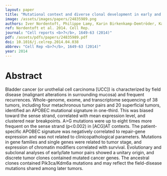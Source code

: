 ```yaml
---
layout: paper
title: "Mutational context and diverse clonal development in early and late bladder cancer."
image: /assets/images/papers/24835989.png
authors: Iver Nordentoft, Philippe Lamy, Karin Birkenkamp-Demtröder, Karey Shumansky, Søren Vang, Henrik Hornshøj, Malene Juul, Palle Villesen, Jakob Hedegaard, Andrew Roth, Kasper Thorsen, Søren Høyer, Michael Borre, Thomas Reinert, Niels Fristrup, Lars Dyrskjøt, Sohrab Shah, Jakob Skou Pedersen, Torben F Ørntoft
ref: Nordentoft et al. 2014. Cell Rep.
journal: "Cell reports <b>7</b>, 1649-63 (2014)"
pdf: /assets/pdfs/papers/24835989.pdf
doi: 10.1016/j.celrep.2014.04.038
abbrev: "Cell Rep <b>7</b>, 1649-63 (2014)"
year: 2014
---
```


<div data-badge-popover="right" data-badge-type="medium-donut" data-doi="10.1016/j.celrep.2014.04.038" data-hide-no-mentions="true" class="altmetric-embed"></div>

# Abstract

Bladder cancer (or urothelial cell carcinoma [UCC]) is characterized by field disease (malignant alterations in surrounding mucosa) and frequent recurrences. Whole-genome, exome, and transcriptome sequencing of 38 tumors, including four metachronous tumor pairs and 20 superficial tumors, identified an APOBEC mutational signature in one-third. This was biased toward the sense strand, correlated with mean expression level, and clustered near breakpoints. A>G mutations were up to eight times more frequent on the sense strand (p<0.002) in [ACG]AT contexts. The patient-specific APOBEC signature was negatively correlated to repair-gene expression and was not related to clinicopathological parameters. Mutations in gene families and single genes were related to tumor stage, and expression of chromatin modifiers correlated with survival. Evolutionary and subclonal analyses of early/late tumor pairs showed a unitary origin, and discrete tumor clones contained mutated cancer genes. The ancestral clones contained Pik3ca/Kdm6a mutations and may reflect the field-disease mutations shared among later tumors.

